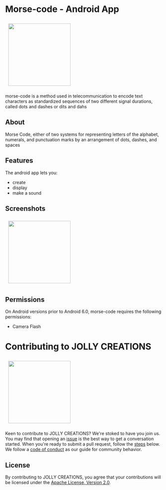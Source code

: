 

# Morse-code - Android App

<img src="https://raw.githubusercontent.com/JOLLYCREATIONS/morse-code/main/morse-code.svg" 
width="200"
    hspace="10" vspace="10">


morse-code is a method used in telecommunication to encode text characters as standardized sequences of two different signal durations, called dots and dashes or dits and dahs


## About

Morse Code, either of two systems for representing letters of the alphabet, numerals, and punctuation marks by an arrangement of dots, dashes, and spaces

## Features

The android app lets you:
- create
- display
- make a sound

## Screenshots

<img src="https://raw.githubusercontent.com/JOLLYCREATIONS/morse-code/main/s1.png" 
width="200"
    hspace="10" vspace="10">
## Permissions

On Android versions prior to Android 6.0, morse-code requires the following permissions:
- Camera Flash

# Contributing to JOLLY CREATIONS

<a href="https://www.jollycreations.org" > <img src="https://www.jollycreations.org/images/logo.svg" 
width="200" align="center" alternative="JOLLY CREATIONS"
    hspace="10" vspace="10"> </a>

Keen to contribute to JOLLY CREATIONS? We're stoked to have you join us. You may
find that opening an [issue](https://github.com/JOLLYCREATIONS/SVG/issues) is the  best way to get a conversation started. When you're ready to submit a pull request, follow the [steps](#pull-request-workflow) below. We follow a [code of conduct](CODE_OF_CONDUCT.md) as our guide for community behavior.
## License

By contributing to JOLLY CREATIONS, you agree that your contributions will be
licensed under the [Apache License, Version 2.0](../LICENSE.md).

